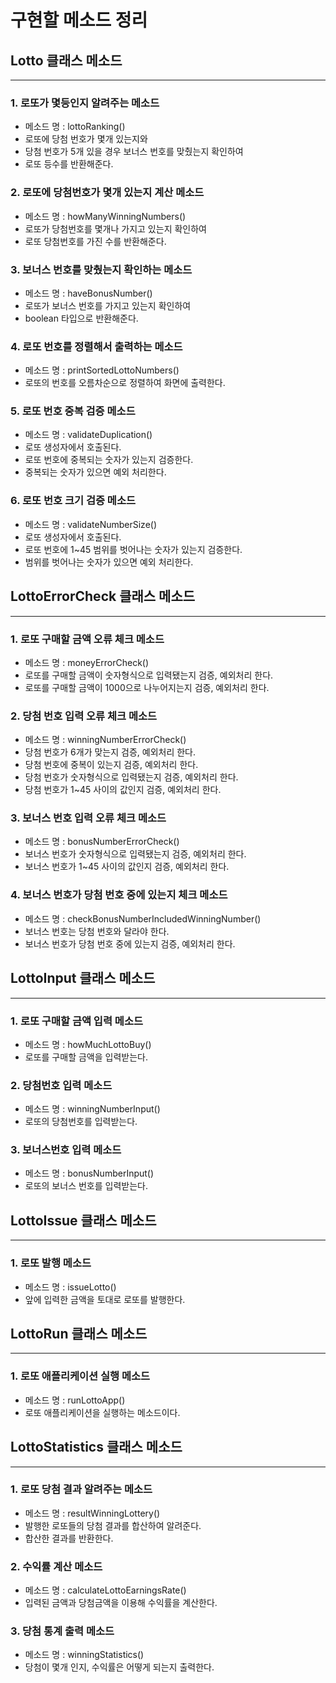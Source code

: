 # 구현할 메소드 정리

## Lotto 클래스 메소드
***
### 1. 로또가 몇등인지 알려주는 메소드
- 메소드 명 : lottoRanking()
- 로또에 당첨 번호가 몇개 있는지와
- 당첨 번호가 5개 있을 경우 보너스 번호를 맞췄는지 확인하여
- 로또 등수를 반환해준다.
### 2. 로또에 당첨번호가 몇개 있는지 계산 메소드
- 메소드 명 : howManyWinningNumbers()
- 로또가 당첨번호를 몇개나 가지고 있는지 확인하여
- 로또 당첨번호를 가진 수를 반환해준다.
### 3. 보너스 번호를 맞췄는지 확인하는 메소드
- 메소드 명 : haveBonusNumber()
- 로또가 보너스 번호를 가지고 있는지 확인하여
- boolean 타입으로 반환해준다.
### 4. 로또 번호를 정렬해서 출력하는 메소드
- 메소드 명 : printSortedLottoNumbers()
- 로또의 번호를 오름차순으로 정렬하여 화면에 출력한다.
### 5. 로또 번호 중복 검증 메소드
- 메소드 명 : validateDuplication()
- 로또 생성자에서 호출된다.
- 로또 번호에 중복되는 숫자가 있는지 검증한다.
- 중복되는 숫자가 있으면 예외 처리한다.
### 6. 로또 번호 크기 검증 메소드
- 메소드 명 : validateNumberSize()
- 로또 생성자에서 호출된다.
- 로또 번호에 1~45 범위를 벗어나는 숫자가 있는지 검증한다.
- 범위를 벗어나는 숫자가 있으면 예외 처리한다.

## LottoErrorCheck 클래스 메소드
***
### 1. 로또 구매할 금액 오류 체크 메소드
- 메소드 명 : moneyErrorCheck()
- 로또를 구매할 금액이 숫자형식으로 입력됐는지 검증, 예외처리 한다.
- 로또를 구매할 금액이 1000으로 나누어지는지 검증, 예외처리 한다.
### 2. 당첨 번호 입력 오류 체크 메소드
- 메소드 명 : winningNumberErrorCheck()
- 당첨 번호가 6개가 맞는지 검증, 예외처리 한다.
- 당첨 번호에 중복이 있는지 검증, 예외처리 한다.
- 당첨 번호가 숫자형식으로 입력됐는지 검증, 예외처리 한다.
- 당첨 번호가 1~45 사이의 값인지 검증, 예외처리 한다.
### 3. 보너스 번호 입력 오류 체크 메소드
- 메소드 명 : bonusNumberErrorCheck()
- 보너스 번호가 숫자형식으로 입력됐는지 검증, 예외처리 한다.
- 보너스 번호가 1~45 사이의 값인지 검증, 예외처리 한다.
### 4. 보너스 번호가 당첨 번호 중에 있는지 체크 메소드
- 메소드 명 : checkBonusNumberIncludedWinningNumber()
- 보너스 번호는 당첨 번호와 달라야 한다.
- 보너스 번호가 당첨 번호 중에 있는지 검증, 예외처리 한다.

## LottoInput 클래스 메소드
***
### 1. 로또 구매할 금액 입력 메소드
- 메소드 명 : howMuchLottoBuy()
- 로또를 구매할 금액을 입력받는다.
### 2. 당첨번호 입력 메소드
- 메소드 명 : winningNumberInput()
- 로또의 당첨번호를 입력받는다.
### 3. 보너스번호 입력 메소드
- 메소드 명 : bonusNumberInput()
- 로또의 보너스 번호를 입력받는다.

## LottoIssue 클래스 메소드
***
### 1. 로또 발행 메소드
- 메소드 명 : issueLotto()
- 앞에 입력한 금액을 토대로 로또를 발행한다.

## LottoRun 클래스 메소드
***
### 1. 로또 애플리케이션 실행 메소드
- 메소드 명 : runLottoApp()
- 로또 애플리케이션을 실행하는 메소드이다.

## LottoStatistics 클래스 메소드
***
### 1. 로또 당첨 결과 알려주는 메소드
- 메소드 명 : resultWinningLottery()
- 발행한 로또들의 당첨 결과를 합산하여 알려준다.
- 합산한 결과를 반환한다.
### 2. 수익률 계산 메소드
- 메소드 명 : calculateLottoEarningsRate()
- 입력된 금액과 당첨금액을 이용해 수익률을 계산한다.
### 3. 당첨 통계 출력 메소드
- 메소드 명 : winningStatistics()
- 당첨이 몇개 인지, 수익률은 어떻게 되는지 출력한다.